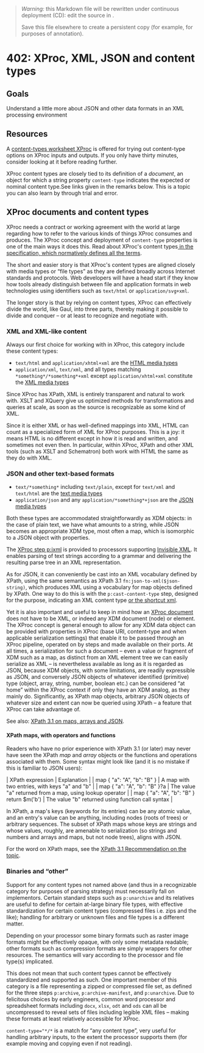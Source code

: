 

> *Warning:* this Markdown file will be rewritten under continuous deployment (CD): edit the source in [](../../..).
> 
> Save this file elsewhere to create a persistent copy (for example, for purposes of annotation).

# 402: XProc, XML, JSON and content types

## Goals

Understand a little more about JSON and other data formats in an XML processing environment

## Resources

A [content-types worksheet XProc](../../worksheets/CONTENT-TYPE_worksheet.xpl) is offered for trying out content-type options on XProc inputs and outputs. If you only have thirty minutes, consider looking at it before reading further.

XProc content types are closely tied to its definition of a *document*, an object for which a string property `content-type` indicates the expected or nominal content type.See links given in the remarks below. This is a topic you can also learn by through trial and error.

## XProc documents and content types

XProc needs a contract or working agreement with the world at large regarding how to refer to the various kinds of things XProc consumes and produces. The XProc concept and deployment of `content-type` properties is one of the main ways it does this. Read about XProc's content types[ in the specification, which normatively defines all                the terms](https://spec.xproc.org/3.0/xproc/#documents).

The short and easier story is that XProc's content types are aligned closely with media types or &ldquo;file types&rdquo; as they are defined broadly across Internet standards and protocols. Web developers will have a head start if they know how tools already distinguish between file and application formats in web technologies using identifiers such as `text/html` or `application/svg+xml`.

The longer story is that by relying on content types, XProc can effectively divide the world, like Gaul, into three parts, thereby making it possible to divide and conquer – or at least to recognize and negotiate with.

### XML and XML-like content

Always our first choice for working with in XProc, this category include these content types:

* `text/html` and `application/xhtml+xml` are the [HTML media types](https://spec.xproc.org/3.0/xproc/#html-documents)
* `application/xml`, `text/xml`, and all types matching `*something*/*something*+xml` except `application/xhtml+xml` constitute the [XML media types](https://spec.xproc.org/3.0/xproc/#xml-documents)

Since XProc has XPath, XML is entirely transparent and natural to work with. XSLT and XQuery give us optimized methods for transformations and queries at scale, as soon as the source is recognizable as some kind of XML.

Since it is either XML or has well-defined mappings into XML, HTML can count as a specialized form of XML for XProc purposes. This is a joy: it means HTML is no different except in how it is read and written, and sometimes not even then. In particular, within XProc, XPath and other XML tools (such as XSLT and Schematron) both work with HTML the same as they do with XML.

### JSON and other text-based formats

* `text/*something*` including `text/plain`, except for `text/xml` and `text/html` are the [text media types](https://spec.xproc.org/3.0/xproc/#text-documents)
* `application/json` and any `application/*something*+json` are the [JSON media types](https://spec.xproc.org/3.0/xproc/#json-documents)

Both these types are accommodated straightforwardly as XDM objects: in the case of plain text, we have what amounts to a string, while JSON becomes an appropriate XDM type, most often a map, which is isomorphic to a JSON object with properties.

The [XProc step p:ixml](https://spec.xproc.org/lastcall-2024-08/head/ixml/) is provided to processors supporting [Invisible XML](https://invisiblexml.org/). It enables parsing of text strings according to a grammar and delivering the resulting parse tree in an XML representation.

As for JSON, it can conveniently be cast into an XML vocabulary defined by XPath, using the same semantics as XPath 3.1 `fn:json-to-xml($json-string)`, which produces XML using a vocabulary for map objects defined by XPath. One way to do this is with the `p:cast-content-type` step, designed for the purpose, indicating an XML content type [or the shortcut xml](https://spec.xproc.org/3.0/xproc/#specified-content-types). 

Yet it is also important and useful to keep in mind how an [XProc document](https://spec.xproc.org/3.0/xproc/#documents) does not have to be XML, or indeed any XDM document (node) or element. The XProc concept is general enough to allow for any XDM data object can be provided with properties in XProc (base URI, content-type and when applicable serialization settings) that enable it to be passed through an XProc pipeline, operated on by steps and made available on their ports. At all times, a serialization for such a document – even a value or fragment of XDM such as a map, as distinct from an XML element tree we can easily serialize as XML – is nevertheless available as long as it is regarded as JSON, because XDM objects, with some limitations, are readily expressible as JSON, and conversely JSON objects of whatever identified (primitive) type (object, array, string, number, boolean etc.) can be considered &ldquo;at home&rdquo; within the XProc context if only they have an XDM analog, as they mainly do. Significantly, as XPath map objects, arbitrary JSON objects of whatever size and extent can now be queried using XPath – a feature that XProc can take advantage of.

See also: [XPath 3.1 on maps,                   arrays and JSON](https://www.w3.org/TR/xpath-functions-31/#json-to-maps-and-arrays).

#### XPath maps, with operators and functions

Readers who have no prior experience with XPath 3.1 (or later) may never have seen the XPath *map* and *array* objects or the functions and operations associated with them. Some syntax might look like (and it is no mistake if this is familiar to JSON users):

| XPath expression | Explanation |
| map { "a": "A", "b": "B" } | A map with two entries, with keys "a" and "b"  |
| map { "a": "A", "b": "B" }?a | The value "a" returned from a map, using lookup operator |
| map { "a": "A", "b": "B" } return $m('b') | The value "b" returned using function call syntax |

In XPath, a map's keys (keywords for its entries) can be any atomic value, and an entry's value can be anything, including nodes (roots of trees) or arbitrary sequences. The subset of XPath maps whose keys are strings and whose values, roughly, are amenable to serialization (so strings and numbers and arrays and maps, but not node trees), aligns with JSON.

For the word on XPath maps, see the [XPath 3.1                      Recommendation on the topic](https://www.w3.org/TR/xpath-31/#id-maps).

### Binaries and &ldquo;other&rdquo;

Support for any content types not named above (and thus in a recognizable category for purposes of parsing strategy) must necessarily fall on implementors. Certain standard steps such as `p:unarchive` and its relatives are useful to define for certain at-large binary file types, with effective standardization for certain content types (compressed files i.e. zips and the like); handling for arbitrary or unknown files and file types is a different matter.

Depending on your processor some binary formats such as raster image formats might be effectively opaque, with only some metadata readable; other formats such as compression formats are simply wrappers for other resources. The semantics will vary according to the processor and file type(s) implicated.

This does not mean that such content types cannot be effectively standardized and supported as such. One important member of this category is a file representing a zipped or compressed file set, as defined for the three steps `p:archive`, `p:archive-manifest`, and `p:unarchive`. Due to felicitous choices by early engineers, common word processor and spreadsheet formats including `docx`, `xlsx`, `odt` and `ods` can all be uncompressed to reveal sets of files including legible XML files – making these formats at least relatively accessible for XProc.

`content-type="*/*` is a match for &ldquo;any content type&rdquo;, very useful for handling arbitrary inputs, to the extent the processor supports them (for example moving and copying even if not reading).
